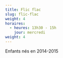 ```yaml
---
title: Flic flac
slug: flic-flac
weight: 4
horaires:
  - heures: 13h30 - 15h
    jour: mercredi
weight: 4
---
```

Enfants nés en 2014-2015

